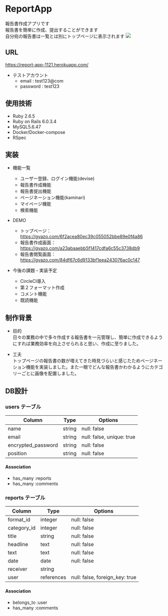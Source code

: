 # ReportApp
報告書作成アプリです<br>
報告書を簡単に作成、提出することができます<br>
自分宛の報告書は一覧とは別にトップページに表示されます
![](https://i.gyazo.com/6f2acea80ec39c055052bbe89e0f4a86.jpg)<br>

## URL
https://report-app-1121.herokuapp.com/

- テストアカウント
  - email : test123@com<br>
  - password : test123<br>

## 使用技術
- Ruby 2.6.5
- Ruby on Rails 6.0.3.4
- MySQL5.6.47
- Docker/Docker-compose
- RSpec

## 実装
- 機能一覧          
  - ユーザー登録、ログイン機能(devise)
  - 報告書作成機能
  - 報告書提出機能
  - ページネーション機能(kaminari)
  - マイページ機能
  - 検索機能

- DEMO
  - トップページ：https://gyazo.com/6f2acea80ec39c055052bbe89e0f4a86
  - 報告書作成画面：https://gyazo.com/a23abaaebb5f1417cdfa6c55c3738db9
  - 報告書閲覧画面：https://gyazo.com/84df67c6d9133bf1eea243076ac0c147

- 今後の課題・実装予定
  - CircleCI導入
  - 第２フォーマット作成
  - コメント機能
  - 既読機能    

## 制作背景
- 目的<br>
  日々の業務の中で多々作成する報告書を一元管理し、簡単に作成できるようにすれば業務効率を向上させられると思い、作成に至りました。<br>      

- 工夫<br>
  トップページの報告書の数が増えてきた時見づらいと感じたためページネーション機能を実装しました。また一眼でどんな報告書かわかるようにカテゴリーごとに画像を配置しました。<br>

## DB設計
### users テーブル

| Column             | Type   | Options                   |
| ------------------ | ------ | ------------------------- |
| name               | string | null: false               |
| email              | string | null: false, unique: true |
| encrypted_password | string | null: false               |
| position           | string | null: false               |

#### Association

- has_many :reports
- has_many :comments

### reports テーブル

| Column          | Type       | Options                        |
| --------------- | ---------- | ------------------------------ |
| format_id       | integer    | null: false                    |
| category_id     | integer    | null: false                    |
| title           | string     | null: false                    |
| headline        | text       | null: false                    |
| text            | text       | null: false                    |
| date            | date       | null: false                    |
| receiver        | string     |                                |
| user            | references | null: false, foreign_key: true |

#### Association

- belongs_to :user
- has_many :comments